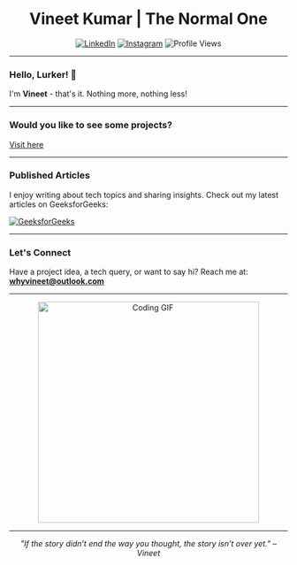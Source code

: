 <div align="center">
    <h1>Vineet Kumar | The Normal One</h1>
</div>

<div align="center">

[![LinkedIn](https://img.shields.io/badge/LinkedIn-Connect-0077B5?style=for-the-badge&logo=linkedin)](https://www.linkedin.com/in/whyvineet/)
[![Instagram](https://img.shields.io/badge/Instagram-Follow-E4405F?style=for-the-badge&logo=instagram)](https://www.instagram.com/whyvineet)
<img src="https://komarev.com/ghpvc/?username=whyvineet&color=blueviolet&style=for-the-badge" alt="Profile Views">

</div>

---

### Hello, Lurker! 👋

I'm **Vineet** - that's it. Nothing more, nothing less!

---

### Would you like to see some projects?

[Visit here](https://github.com/whyvineet?tab=repositories)

---

### Published Articles

I enjoy writing about tech topics and sharing insights. Check out my latest articles on GeeksforGeeks:

[![GeeksforGeeks](https://img.shields.io/badge/GeeksforGeeks-2F8D46?style=for-the-badge&logo=geeksforgeeks&logoColor=white)](https://www.geeksforgeeks.org/user/whyvineet/contributions/)

---

### Let's Connect

Have a project idea, a tech query, or want to say hi? Reach me at: **[whyvineet@outlook.com](mailto:whyvineet@outlook.com)**

---

<div align="center">
  <img src="https://media.giphy.com/media/QTfX9Ejfra3ZmNxh6B/giphy.gif" width="400" alt="Coding GIF">
</div>

---

<p align="center">
  <em>"If the story didn’t end the way you thought, the story isn’t over yet." – Vineet</em>
</p>

